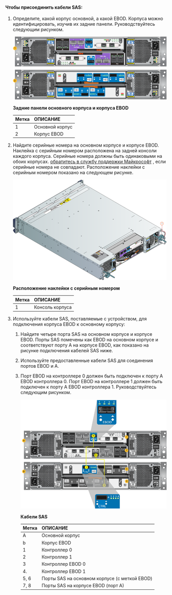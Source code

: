<!--author=alkohli last changed:02/22/16-->

#### <a name="to-attach-the-sas-cables"></a>Чтобы присоединить кабели SAS:
1. Определите, какой корпус основной, а какой EBOD. Корпуса можно идентифицировать, изучив их задние панели. Руководствуйтесь следующим рисунком. 
   
    ![Задняя панель основного корпуса и корпуса EBOD](./media/storsimple-sas-cable-8600/HCSBackplaneofprimaryandEBODenclosure.png)
   
    **Задние панели основного корпуса и корпуса EBOD**
   
   | Метка | ОПИСАНИЕ |
   |:--- |:--- |
   | 1 |Основной корпус |
   | 2 |Корпус EBOD |
2. Найдите серийные номера на основном корпусе и корпусе EBOD. Наклейка с серийным номером расположена на задней консоли каждого корпуса. Серийные номера должны быть одинаковыми на обоих корпусах. [обратитесь в службу поддержки Майкрософт](../articles/storsimple/storsimple-contact-microsoft-support.md) , если серийные номера не совпадают. Расположение наклейки с серийным номером показано на следующем рисунке.
   
    ![Вид корпуса сзади (показан серийный номер)](./media/storsimple-sas-cable-8600/HCSRearviewofenclosureindicatinglocationofserialnumbersticker.png)
   
    **Расположение наклейки с серийным номером**
   
   | Метка | ОПИСАНИЕ |
   |:--- |:--- |
   | 1 |Консоль корпуса |
3. Используйте кабели SAS, поставляемые с устройством, для подключения корпуса EBOD к основному корпусу:
   
   1. Найдите четыре порта SAS на основном корпусе и корпусе EBOD. Порты SAS помечены как EBOD на основном корпусе и соответствуют порту A на корпусе EBOD, как показано на рисунке подключения кабелей SAS ниже.
   2. Используйте предоставленные кабели SAS для соединения портов EBOD и A.
   3. Порт EBOD на контроллере 0 должен быть подключен к порту A EBOD контроллера 0. Порт EBOD на контроллере 1 должен быть подключен к порту A EBOD контроллера 1. Руководствуйтесь следующим рисунком. 
      
      ![Подключение кабелей SAS к устройству](./media/storsimple-sas-cable-8600/HCSSAScablingforyourdevice.png)
      
      **Кабели SAS**
      
      | Метка | ОПИСАНИЕ |
      |:--- |:--- |
      | A |Основной корпус |
      | b |Корпус EBOD |
      | 1 |Контроллер 0 |
      | 2 |Контроллер 1 |
      | 3 |Контроллер EBOD 0 |
      | 4. |Контроллер EBOD 1 |
      | 5, 6 |Порты SAS на основном корпусе (с меткой EBOD) |
      | 7, 8 |Порты SAS на корпусе EBOD (порт A) |

